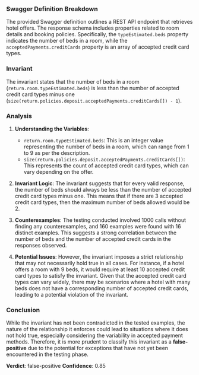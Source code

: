 ### Swagger Definition Breakdown
The provided Swagger definition outlines a REST API endpoint that retrieves hotel offers. The response schema includes properties related to room details and booking policies. Specifically, the `typeEstimated.beds` property indicates the number of beds in a room, while the `acceptedPayments.creditCards` property is an array of accepted credit card types.

### Invariant
The invariant states that the number of beds in a room (`return.room.typeEstimated.beds`) is less than the number of accepted credit card types minus one (`size(return.policies.deposit.acceptedPayments.creditCards[]) - 1`).

### Analysis
1. **Understanding the Variables**: 
   - `return.room.typeEstimated.beds`: This is an integer value representing the number of beds in a room, which can range from 1 to 9 as per the description.
   - `size(return.policies.deposit.acceptedPayments.creditCards[])`: This represents the count of accepted credit card types, which can vary depending on the offer.

2. **Invariant Logic**: The invariant suggests that for every valid response, the number of beds should always be less than the number of accepted credit card types minus one. This means that if there are 3 accepted credit card types, then the maximum number of beds allowed would be 2.

3. **Counterexamples**: The testing conducted involved 1000 calls without finding any counterexamples, and 160 examples were found with 16 distinct examples. This suggests a strong correlation between the number of beds and the number of accepted credit cards in the responses observed.

4. **Potential Issues**: However, the invariant imposes a strict relationship that may not necessarily hold true in all cases. For instance, if a hotel offers a room with 9 beds, it would require at least 10 accepted credit card types to satisfy the invariant. Given that the accepted credit card types can vary widely, there may be scenarios where a hotel with many beds does not have a corresponding number of accepted credit cards, leading to a potential violation of the invariant.

### Conclusion
While the invariant has not been contradicted in the tested examples, the nature of the relationship it enforces could lead to situations where it does not hold true, especially considering the variability in accepted payment methods. Therefore, it is more prudent to classify this invariant as a **false-positive** due to the potential for exceptions that have not yet been encountered in the testing phase. 

**Verdict**: false-positive
**Confidence**: 0.85
